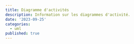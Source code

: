 ```yaml
---
title: Diagramme d'activités
description: Information sur les diagrammes d'activité.
date: '2023-09-25'
categories:
  - uml
published: true
---
```

